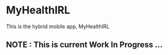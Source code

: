 # MyHealthIRL
This is the hybrid mobile app, MyHealthIRL

## NOTE : This is current Work In Progress ...
